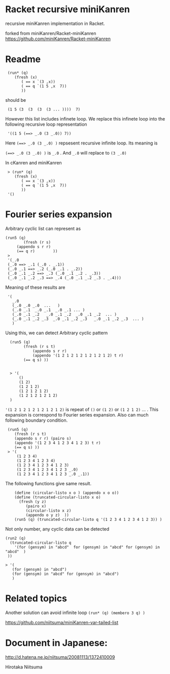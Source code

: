 Racket recursive miniKanren 
=================

recursive miniKanren implementation in Racket.

forked from miniKanren/Racket-miniKanren
https://github.com/miniKanren/Racket-miniKanren

# Readme
    
     (run* (q) 
	    (fresh (x)
		   ( == x `(3 ,x))
		   ( == q `(1 5 ,x  7))
		   ))
should be

     (1 5 (3  (3  (3  (3 ... ))))  7) 

However this list includes infinete loop.
We replace this infinete loop into the following recursive loop representation

     '((1 5 (==> _.0 (3 _.0)) 7))

Here  ` (==> _.0 (3 _.0) ) ` repsesent recursive infinite loop.
Its meaning is 

` (==> _.0 (3 _.0) ) ` is ` _.0 ` . And ` _.0 ` will replace to ` (3 _.0) `
 

In cKanren and miniKanren 

     > (run* (q) 
	    (fresh (x)
		   ( == x `(3 ,x))
		   ( == q `(1 5 ,x  7))
		   ))
     '()
	
# Fourier series expansion

Arbitrary cyclic list can represent as 


    (run5 (q)
    	    (fresh (r s)
	     (appendo s r r)	  
	     (== q r)	     ))
     >      
     '(_.0
     (_.0 ==> _.1 (_.0 . _.1))
     (_.0 _.1 ==> _.2 (_.0 _.1 . _.2))
     (_.0 _.1 _.2 ==> _.3 (_.0 _.1 _.2 . _.3))
     (_.0 _.1 _.2 _.3 ==> _.4 (_.0 _.1 _.2 _.3 . _.4)))

Meaning of these results are
    
     '(
       _.0 
       (_.0 _.0 _.0  ...   )
       (_.0 _.1  _.0 _.1  _.0 _.1 ... )
       (_.0 _.1 _.2   _.0 _.1 _.2  _.0 _.1 _.2  ... )
       (_.0 _.1 _.2 _.3  _.0 _.1 _.2 _.3   _.0 _.1 _.2 _.3  ... )
       )
       
Using this, we can detect Arbitrary cyclic pattern 
      
      
      (run5 (q)
      	    (fresh (r s t)
	    	    (appendo s r r)
	     	    (appendo '(1 2 1 2 1 2 1 2 1 2 1 2) t r)		    
		    (== q s) ))


      > '(
          () 
          (1 2) 
          (1 2 1 2) 
          (1 2 1 2 1 2) 
          (1 2 1 2 1 2 1 2)
	  )

` '(1 2 1 2 1 2 1 2 1 2 1 2) ` is repeat of ` () ` or  ` (1 2) `   or  ` (1 2 1 2) ` ... . 
This expansion is correspond to Fourier series expansion.
Also can much following boundary condition.

     (run5 (q)
     	(fresh (r s t)
	    (appendo s r r) (pairo s)
	    (appendo '(1 2 3 4 1 2 3 4 1 2 3) t r)		    	    
	    (== q s) ))
     > '(
         (1 2 3 4)
         (1 2 3 4 1 2 3 4)
         (1 2 3 4 1 2 3 4 1 2 3)
         (1 2 3 4 1 2 3 4 1 2 3 _.0)
         (1 2 3 4 1 2 3 4 1 2 3 _.0 _.1))


The following functions give same result.

        (define (circular-listo x o ) (appendo x o o))
        (define (truncated-circular-listo x o)
          (fresh (y z)
        	 (pairo x)
        	 (circular-listo x z)
        	 (appendo o y z)  ))
        (run5 (q) (truncated-circular-listo q '(1 2 3 4 1 2 3 4 1 2 3)) )



Not only number, any cyclic data can be detected 


    (run2 (q)
      (truncated-circular-listo q
        '(for (gensym) in "abcd"  for (gensym) in "abcd" for (gensym) in "abcd"  ) 
     ))

    > '(
       (for (gensym) in "abcd") 
       (for (gensym) in "abcd" for (gensym) in "abcd")
       )



	 

# Related topics
  
Another solution can avoid infinite loop `(run* (q) (membero 3 q) ) ` 

https://github.com/niitsuma/miniKanren-var-tailed-list
  
      

# Document in Japanese:

http://d.hatena.ne.jp/niitsuma/20081113/1372410009


Hirotaka Niitsuma
